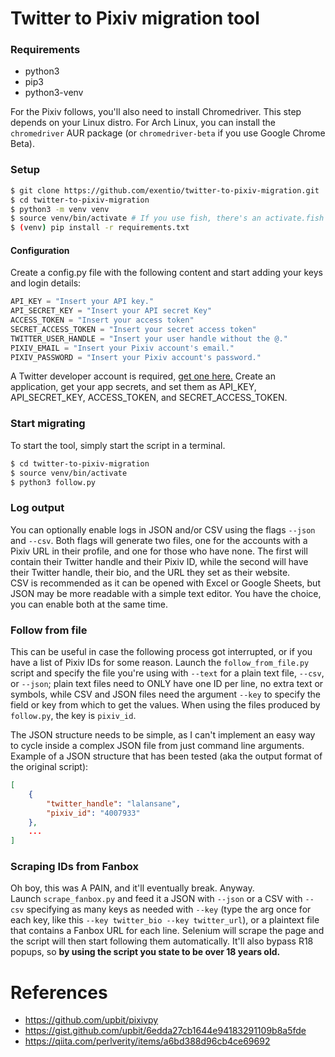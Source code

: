 # Twitter to Pixiv migration tool

### Requirements
* python3
* pip3
* python3-venv

For the Pixiv follows, you'll also need to install Chromedriver. This step
depends on your Linux distro. For Arch Linux, you can install the `chromedriver`
AUR package (or `chromedriver-beta` if you use Google Chrome Beta).

### Setup
```bash
$ git clone https://github.com/exentio/twitter-to-pixiv-migration.git
$ cd twitter-to-pixiv-migration
$ python3 -m venv venv
$ source venv/bin/activate # If you use fish, there's an activate.fish file too
$ (venv) pip install -r requirements.txt
```

#### Configuration
Create a config.py file with the following content and start adding your
keys and login details:

```python
API_KEY = "Insert your API key."
API_SECRET_KEY = "Insert your API secret Key"
ACCESS_TOKEN = "Insert your access token"
SECRET_ACCESS_TOKEN = "Insert your secret access token"
TWITTER_USER_HANDLE = "Insert your user handle without the @."
PIXIV_EMAIL = "Insert your Pixiv account's email."
PIXIV_PASSWORD = "Insert your Pixiv account's password."

```

A Twitter developer account is required, [get one here.](https://developer.twitter.com/en/portal/petition/essential/basic-info)
Create an application, get your app secrets, and set them as API_KEY,
API_SECRET_KEY, ACCESS_TOKEN, and SECRET_ACCESS_TOKEN.  

### Start migrating
To start the tool, simply start the script in a terminal.

```bash
$ cd twitter-to-pixiv-migration
$ source venv/bin/activate
$ python3 follow.py
```

### Log output
You can optionally enable logs in JSON and/or CSV using the flags `--json` and
`--csv`. Both flags will generate two files, one for the accounts with a Pixiv
URL in their profile, and one for those who have none. The first will contain
their Twitter handle and their Pixiv ID, while the second will have their
Twitter handle, their bio, and the URL they set as their website.  
CSV is recommended as it can be opened with Excel or Google Sheets, but JSON
may be more readable with a simple text editor. You have the choice, you can
enable both at the same time.  

### Follow from file
This can be useful in case the following process got interrupted, or if you
have a list of Pixiv IDs for some reason. Launch the `follow_from_file.py`
script and specify the file you're using with `--text` for a plain text file,
 `--csv`, or `--json`; plain text files need to ONLY have one ID per line, no
extra text or symbols, while CSV and JSON files need the argument `--key` to
specify the field or key from which to get the values. When using the files
produced by `follow.py`, the key is `pixiv_id`.  

The JSON structure needs to be simple, as I can't implement an easy way to
cycle inside a complex JSON file from just command line arguments.  
Example of a JSON structure that has been tested (aka the output format of the
original script):
```json
[
    {
        "twitter_handle": "lalansane",
        "pixiv_id": "4007933"
    },
    ...
]
```

### Scraping IDs from Fanbox
Oh boy, this was A PAIN, and it'll eventually break. Anyway.  
Launch `scrape_fanbox.py` and feed it a JSON with `--json` or a CSV with
`--csv` specifying as many keys as needed with `--key` (type the arg once for
each key, like this `--key twitter_bio --key twitter_url`), or a plaintext file
that contains a Fanbox URL for each line. Selenium will scrape the page and the
script will then start following them automatically. It'll also bypass R18
popups, so **by using the script you state to be over 18 years old.**

# References
* https://github.com/upbit/pixivpy
* https://gist.github.com/upbit/6edda27cb1644e94183291109b8a5fde
* https://qiita.com/perlverity/items/a6bd388d96cb4ce69692
